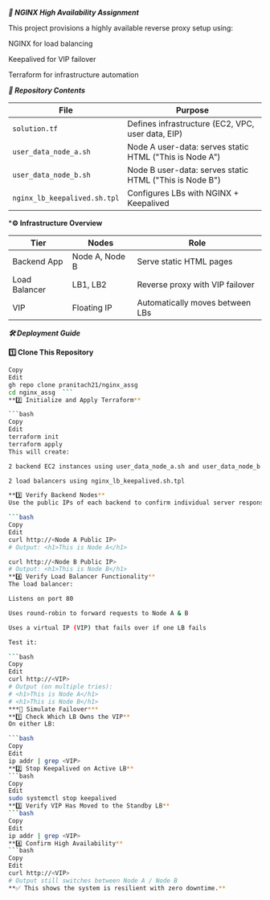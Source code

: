 ***🚀 NGINX High Availability Assignment***


This project provisions a highly available reverse proxy setup using:

NGINX for load balancing

Keepalived for VIP failover

Terraform for infrastructure automation

***📁 Repository Contents***


| File                      | Purpose                                                       |
|---------------------------|---------------------------------------------------------------|
| `solution.tf`             | Defines infrastructure (EC2, VPC, user data, EIP)             |
| `user_data_node_a.sh`     | Node A user-data: serves static HTML ("This is Node A")       |
| `user_data_node_b.sh`     | Node B user-data: serves static HTML ("This is Node B")       |
| `nginx_lb_keepalived.sh.tpl` | Configures LBs with NGINX + Keepalived                   |

***⚙️ Infrastructure Overview**


| Tier           | Nodes           | Role                                        |
|----------------|------------------|---------------------------------------------|
| Backend App    | Node A, Node B   | Serve static HTML pages                     |
| Load Balancer  | LB1, LB2         | Reverse proxy with VIP failover             |
| VIP            | Floating IP      | Automatically moves between LBs             |

***🛠️ Deployment Guide***


**1️⃣ Clone This Repository**

```bash
Copy
Edit
gh repo clone pranitach21/nginx_assg
cd nginx_assg  ```
**2️⃣ Initialize and Apply Terraform**

```bash
Copy
Edit
terraform init
terraform apply
This will create:

2 backend EC2 instances using user_data_node_a.sh and user_data_node_b.sh

2 load balancers using nginx_lb_keepalived.sh.tpl

**3️⃣ Verify Backend Nodes**
Use the public IPs of each backend to confirm individual server responses:

```bash
Copy
Edit
curl http://<Node A Public IP>
# Output: <h1>This is Node A</h1>

curl http://<Node B Public IP>
# Output: <h1>This is Node B</h1>
**4️⃣ Verify Load Balancer Functionality**
The load balancer:

Listens on port 80

Uses round-robin to forward requests to Node A & B

Uses a virtual IP (VIP) that fails over if one LB fails

Test it:

```bash
Copy
Edit
curl http://<VIP>
# Output (on multiple tries):
# <h1>This is Node A</h1>
# <h1>This is Node B</h1>
***🔁 Simulate Failover***
**1️⃣ Check Which LB Owns the VIP**
On either LB:

```bash
Copy
Edit
ip addr | grep <VIP>
**2️⃣ Stop Keepalived on Active LB**
```bash
Copy
Edit
sudo systemctl stop keepalived
**3️⃣ Verify VIP Has Moved to the Standby LB**
```bash
Copy
Edit
ip addr | grep <VIP>
**4️⃣ Confirm High Availability**
```bash
Copy
Edit
curl http://<VIP>
# Output still switches between Node A / Node B
**✅ This shows the system is resilient with zero downtime.**
